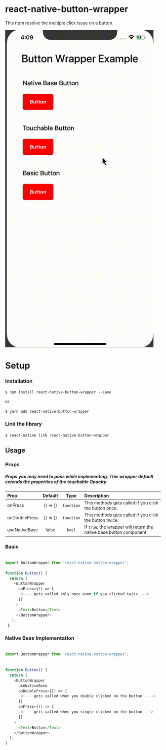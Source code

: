 
# react-native-button-wrapper

This npm resolve the multiple click issue on a button.

![](button-wrapper.gif)

# Setup
### Installation

`$ npm install react-native-button-wrapper --save`

or

`$ yarn add react-native-button-wrapper`

### Link the library

`$ react-native link react-native-button-wrapper`

## Usage

### Props   
##### Props you may need to pass while implementing. This wrapper default extends the properties of the touchable Opacity.

| Prop           |     Default     |   Type   | Description                                                                                                 |
| :------------- | :-------------: | :------: | :---------------------------------------------------------------------------------------------------------- |
| onPress     |      () => {}       |  `function`  | This methods gets called if you click the button once. |
| onDoublePress           |      () => {}       |  `function`  | This methods gets called if you click the button twice. |
| useNativeBase          |       false        | `bool` | If `true`, the wrapper will return the native base button component.                                                                              |

### Basic
```javascript

import ButtonWrapper from 'react-native-button-wrapper';

function Button() {
  return (
    <ButtonWrapper
      onPress={() => {
       <!--- gets called only once even if you clicked twice --->
      }}
     >
      <Text>Button</Text>              
     </ButtonWrapper>
   );
 }
```

### Native Base Implementation
```javascript

import ButtonWrapper from 'react-native-button-wrapper';


function Button() {
  return (
    <ButtonWrapper
      useNativeBase
      onDoublePress={() => {
       <!--- gets called when you double clicked on the button  --->
      }}
      onPress={() => {
       <!--- gets called when you single clicked on the button --->
      }}
    >
      <Text>Button</Text>              
    </ButtonWrapper>
  );
}
```
